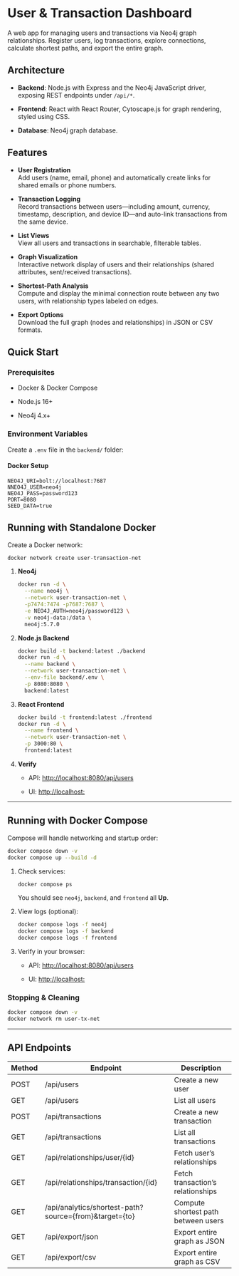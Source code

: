 
# User & Transaction Dashboard

A web app for managing users and transactions via Neo4j graph relationships. Register users, log transactions, explore connections, calculate shortest paths, and export the entire graph.
## Architecture

-   **Backend**: Node.js with Express and the Neo4j JavaScript driver, exposing REST endpoints under `/api/*`.
    
-   **Frontend**: React with React Router, Cytoscape.js for graph rendering, styled using CSS.
    
-   **Database**: Neo4j graph database.
    
## Features

-   **User Registration**  
    Add users (name, email, phone) and automatically create links for shared emails or phone numbers.
    
-   **Transaction Logging**  
    Record transactions between users—including amount, currency, timestamp, description, and device ID—and auto-link transactions from the same device.
    
-   **List Views**  
    View all users and transactions in searchable, filterable tables.
    
-   **Graph Visualization**  
    Interactive network display of users and their relationships (shared attributes, sent/received transactions).
    
-   **Shortest-Path Analysis**  
    Compute and display the minimal connection route between any two users, with relationship types labeled on edges.
    
-   **Export Options**  
    Download the full graph (nodes and relationships) in JSON or CSV formats.

## Quick Start

### Prerequisites

-   Docker & Docker Compose
    
-   Node.js 16+ 
    
-   Neo4j 4.x+ 
    

### Environment Variables

Create a `.env` file in the `backend/` folder:

#### Docker Setup

```dotenv
NEO4J_URI=bolt://localhost:7687
NNEO4J_USER=neo4j
NEO4J_PASS=password123
PORT=8080
SEED_DATA=true
```


## Running with Standalone Docker

Create a Docker network:

```bash
docker network create user-transaction-net
```

1.  **Neo4j**
    
    ```bash
    docker run -d \
      --name neo4j \
      --network user-transaction-net \
      -p7474:7474 -p7687:7687 \
      -e NEO4J_AUTH=neo4j/password123 \
      -v neo4j-data:/data \
      neo4j:5.7.0
    ```
    
2.  **Node.js Backend**
    
    ```bash
    docker build -t backend:latest ./backend
    docker run -d \
      --name backend \
      --network user-transaction-net \
      --env-file backend/.env \
      -p 8080:8080 \
      backend:latest
    ```
    
3.  **React Frontend**
    
    ```bash
    docker build -t frontend:latest ./frontend
    docker run -d \
      --name frontend \
      --network user-transaction-net \
      -p 3000:80 \
      frontend:latest
    ```
    
4.  **Verify**
     
    -   API: [http://localhost:8080/api/users](http://localhost:8080/api/users)
        
    -   UI: [http://localhost:](http://localhost:)
        

----------

## Running with Docker Compose

Compose will handle networking and startup order:

```bash
docker compose down -v
docker compose up --build -d
```

1.  Check services:
    
    ```bash
    docker compose ps
    ```
    
    You should see `neo4j`, `backend`, and `frontend` all **Up**.
    
2.  View logs (optional):
    
    ```bash
    docker compose logs -f neo4j
    docker compose logs -f backend
    docker compose logs -f frontend
    ```
    
3.  Verify in your browser:
        
    -   API: [http://localhost:8080/api/users](http://localhost:8080/api/users)
        
    -   UI: [http://localhost:](http://localhost:)
        

### Stopping & Cleaning

```bash
docker compose down -v
docker network rm user-tx-net

```

----------

## API Endpoints

|     Method    |                    Endpoint                    |              Description              |   
|---------------|------------------------------------------------|---------------------------------------|
| POST          | /api/users                                     | Create a new user                     |   
| GET           | /api/users                                     | List all users                        |   
| POST          | /api/transactions                              | Create a new transaction              |   
| GET           | /api/transactions                              | List all transactions                 |   
| GET           | /api/relationships/user/{id}                   | Fetch user’s relationships|   
| GET           | /api/relationships/transaction/{id}            | Fetch transaction’s relationships        |   
| GET           | /api/analytics/shortest-path?source={from}&target={to} | Compute shortest path between users       |   
| GET           | /api/export/json                               | Export entire graph as JSON           |   
| GET           | /api/export/csv                                | Export entire graph as CSV            |   
